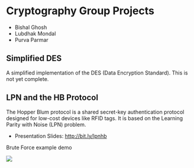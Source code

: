 # Cryptography Group Projects

- Bishal Ghosh
- Lubdhak Mondal
- Purva Parmar

## Simplified DES

A simplified implementation of the DES (Data Encryption Standard). This is not yet complete.

## LPN and the HB Protocol

The Hopper Blum protocol is a shared secret-key authentication protocol designed for low-cost devices like RFID tags. It is based on the Learning Parity with Noise (LPN) problem.

- Presentation Slides: http://bit.ly/lpnhb

Brute Force example demo

![](https://i.imgur.com/lrYc8Z7.png)
